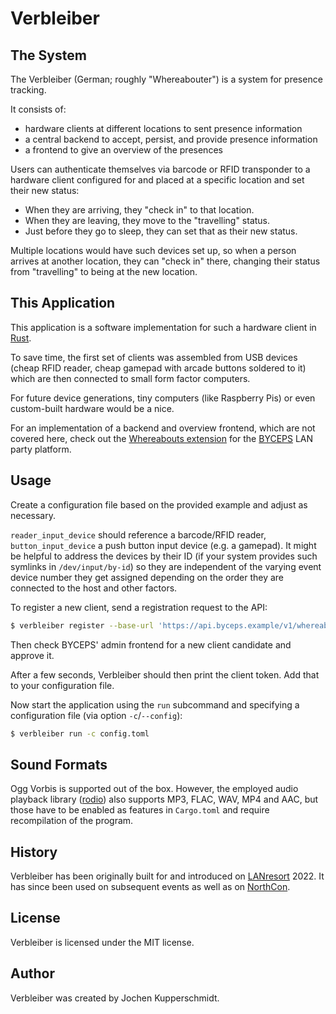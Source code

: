 # Verbleiber


## The System

The Verbleiber (German; roughly "Whereabouter") is a system for presence
tracking.

It consists of:
- hardware clients at different locations to sent presence information
- a central backend to accept, persist, and provide presence information
- a frontend to give an overview of the presences

Users can authenticate themselves via barcode or RFID transponder to a hardware
client configured for and placed at a specific location and set their new
status:

- When they are arriving, they "check in" to that location.
- When they are leaving, they move to the "travelling" status.
- Just before they go to sleep, they can set that as their new status.

Multiple locations would have such devices set up, so when a person arrives at
another location, they can "check in" there, changing their status from
"travelling" to being at the new location.


## This Application

This application is a software implementation for such a hardware client in
[Rust](https://www.rust-lang.org/).

To save time, the first set of clients was assembled from USB devices (cheap
RFID reader, cheap gamepad with arcade buttons soldered to it) which are then
connected to small form factor computers.

For future device generations, tiny computers (like Raspberry Pis) or even
custom-built hardware would be a nice.

For an implementation of a backend and overview frontend, which are not covered
here, check out the [Whereabouts
extension](https://github.com/lanresort/byceps-whereabouts) for the
[BYCEPS](https://byceps.nwsnet.de/) LAN party platform.


## Usage

Create a configuration file based on the provided example and adjust as
necessary.

`reader_input_device` should reference a barcode/RFID reader,
`button_input_device` a push button input device (e.g. a gamepad). It might be
helpful to address the devices by their ID (if your system provides such
symlinks in `/dev/input/by-id`) so they are independent of the varying event
device number they get assigned depending on the order they are connected to
the host and other factors.

To register a new client, send a registration request to the API:

```sh
$ verbleiber register --base-url 'https://api.byceps.example/v1/whereabouts' --audio-output --button-count 3 --no-tls-verify
```

Then check BYCEPS' admin frontend for a new client candidate and approve it.

After a few seconds, Verbleiber should then print the client token. Add that to
your configuration file.

Now start the application using the `run` subcommand and specifying a
configuration file (via option `-c`/`--config`):

```sh
$ verbleiber run -c config.toml
```


## Sound Formats

Ogg Vorbis is supported out of the box. However, the employed audio playback
library ([rodio](https://github.com/RustAudio/rodio)) also supports MP3, FLAC,
WAV, MP4 and AAC, but those have to be enabled as features in `Cargo.toml` and
require recompilation of the program.


## History

Verbleiber has been originally built for and introduced on
[LANresort](https://www.lanresort.de/) 2022. It has since been used on
subsequent events as well as on [NorthCon](https://www.northcon.de/).


## License

Verbleiber is licensed under the MIT license.


## Author

Verbleiber was created by Jochen Kupperschmidt.
